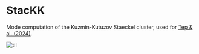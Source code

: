 # StacKK
 Mode computation of the Kuzmin-Kutuzov Staeckel cluster, used for [Tep & al. (2024)]([http://arxiv.org/abs/1203.1034](https://ui.adsabs.harvard.edu/abs/2024arXiv241215033T/abstract)).

![til](./figs/bar_mode.gif)

